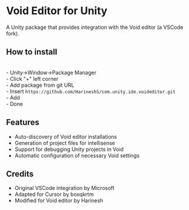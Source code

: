 # Void Editor for Unity
A Unity package that provides integration with the Void editor (a VSCode fork).

## How to install
<br>
- Unity->Window->Package Manager<br>
- Click "+" left corner<br>
- Add package from git URL<br>
- Insert <code>https://github.com/HarineshS/com.unity.ide.voideditor.git</code><br>
- Add<br>
- Done

## Features
- Auto-discovery of Void editor installations
- Generation of project files for intellisense
- Support for debugging Unity projects in Void
- Automatic configuration of necessary Void settings

## Credits
- Original VSCode integration by Microsoft
- Adapted for Cursor by boxqkrtm
- Modified for Void editor by Harinesh